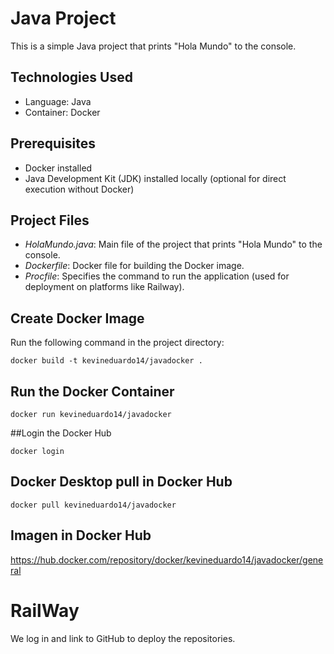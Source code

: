 # Java Project

This is a simple Java project that prints "Hola Mundo" to the console.

## Technologies Used
- Language: Java
- Container: Docker

## Prerequisites
- Docker installed
- Java Development Kit (JDK) installed locally (optional for direct execution without Docker)

## Project Files
- *HolaMundo.java*: Main file of the project that prints "Hola Mundo" to the console.
- *Dockerfile*: Docker file for building the Docker image.
- *Procfile*: Specifies the command to run the application (used for deployment on platforms like Railway).

## Create Docker Image

Run the following command in the project directory:
~~~
docker build -t kevineduardo14/javadocker .
~~~
## Run the Docker Container
~~~
docker run kevineduardo14/javadocker
~~~

##Login the Docker Hub
~~~
docker login
~~~
## Docker Desktop pull in Docker Hub
~~~
docker pull kevineduardo14/javadocker
~~~

## Imagen in Docker Hub

https://hub.docker.com/repository/docker/kevineduardo14/javadocker/general

# RailWay
We log in and link to GitHub to deploy the repositories.
